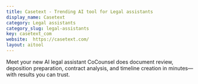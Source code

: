 ```yaml
---
title: Casetext - Trending AI tool for Legal assistants
display_name: Casetext
category: Legal assistants
category_slug: legal-assistants
key: casetext_com
website:  https://casetext.com/
layout: aitool
---
```


Meet your new AI legal assistant CoCounsel does document review, deposition preparation, contract analysis, and timeline creation in minutes—with results you can trust.
